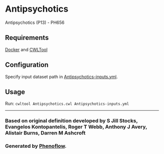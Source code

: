 # Antipsychotics

Antipsychotics (P13) - PH656

## Requirements

[Docker](https://docs.docker.com/install/) and [CWLTool](https://github.com/common-workflow-language/cwltool#install)

## Configuration

Specify input dataset path in [Antipsychotics-inputs.yml](Antipsychotics-inputs.yml).

## Usage

Run: `cwltool Antipsychotics.cwl Antipsychotics-inputs.yml`

***

### Based on original definition developed by S Jill Stocks, Evangelos Kontopantelis, Roger T Webb, Anthony J Avery, Alistair Burns, Darren M Ashcroft
### Generated by [Phenoflow](https://kclhi.org/phenoflow).

